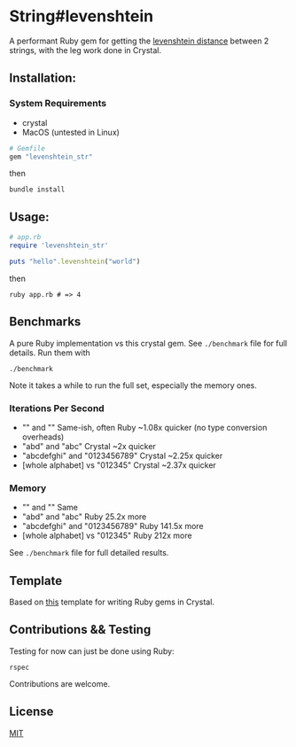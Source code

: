 # String#levenshtein

A performant Ruby gem for getting the [levenshtein distance](https://en.wikipedia.org/wiki/Levenshtein_distance) between 2 strings, with the leg work done in Crystal.

## Installation:

### System Requirements

- crystal
- MacOS (untested in Linux)

```ruby
# Gemfile
gem "levenshtein_str"
```

then

`bundle install`

## Usage:

```ruby
# app.rb
require 'levenshtein_str'

puts "hello".levenshtein("world")
```

then

`ruby app.rb # => 4`

## Benchmarks

A pure Ruby implementation vs this crystal gem. See `./benchmark` file for full details. Run them with

```
./benchmark
```
Note it takes a while to run the full set, especially the memory ones.

### Iterations Per Second

- "" and "" Same-ish, often Ruby ~1.08x quicker (no type conversion overheads)
- "abd" and "abc" Crystal ~2x quicker
- "abcdefghi" and "0123456789" Crystal ~2.25x quicker
- [whole alphabet] vs "012345" Crystal ~2.37x quicker

### Memory

- "" and "" Same
- "abd" and "abc" Ruby 25.2x more
- "abcdefghi" and "0123456789" Ruby 141.5x more
- [whole alphabet] vs "012345" Ruby 212x more

See `./benchmark` file for full detailed results.

## Template

Based on [this](https://github.com/johansenja/crystal_gem_template) template for writing Ruby gems in Crystal.

## Contributions && Testing

Testing for now can just be done using Ruby:

`rspec`

Contributions are welcome.

## License

[MIT](https://rem.mit-license.org)
